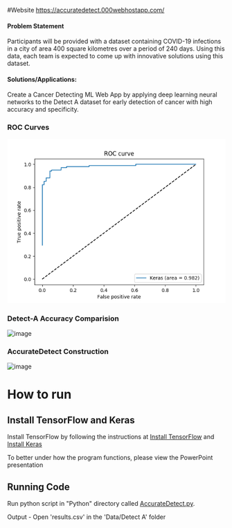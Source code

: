 #Website
https://accuratedetect.000webhostapp.com/

#### Problem Statement
Participants will be provided with a dataset containing COVID-19 infections in a city of area 400 square kilometres over a period of 240 days. Using this data, each team is expected to come up with innovative solutions using this dataset.

#### Solutions/Applications:
Create a Cancer Detecting ML Web App by applying deep learning neural networks to the Detect A dataset for early detection of cancer with high accuracy and specificity.

### ROC Curves
![image](https://github.com/tanpatil/AccurateDetect/blob/main/Data/Detect%20A/ROC%20Curve/1.png)

### Detect-A Accuracy Comparision
![image](https://user-images.githubusercontent.com/89934290/137635753-08660989-f435-47ee-a525-5452a85e9295.png)


### AccurateDetect Construction
![image](https://user-images.githubusercontent.com/89934290/137635657-45a83750-047d-4c45-aa65-ab74fc3b07a5.png)

<h1>How to run</h1>
<h2>Install TensorFlow and Keras</h2>
<p>Install TensorFlow by following the instructions at <a href="https://www.tensorflow.org/install/">Install TensorFlow</a> and <a href="https://keras.io/#installation">Install Keras</a></p>
<p>To better under how the program functions, please view the PowerPoint presentation</p>
<h2>Running Code</h2>
<p>Run python script in "Python" directory called <a href="https://github.com/tanpatil/AccurateDetect/blob/main/Code/AccurateDetect.py">AccurateDetect.py</a>.</p>
<p>Output - Open 'results.csv' in the 'Data/Detect A' folder</p>
 </br>
